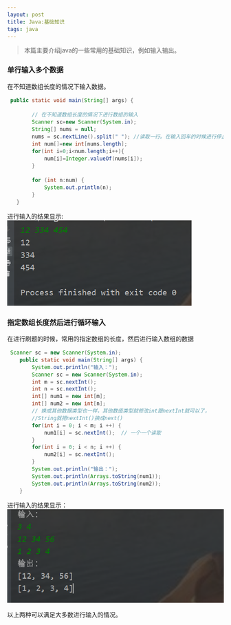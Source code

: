 ```yaml
---
layout: post
title: Java:基础知识
tags: java
---
```



> 本篇主要介绍java的一些常用的基础知识，例如输入输出。


### 单行输入多个数据

在不知道数组长度的情况下输入数据。 

```java
 public static void main(String[] args) {

        // 在不知道数组长度的情况下进行数组的输入
        Scanner sc=new Scanner(System.in);
        String[] nums = null;
        nums = sc.nextLine().split(" "); //读取一行。在输入回车的时候进行停止输入
        int num[]=new int[nums.length];
        for(int i=0;i<num.length;i++){
            num[i]=Integer.valueOf(nums[i]);
        }
        
        for (int n:num) {
            System.out.println(n);
        }
   }
```
进行输入的结果显示:  
![样例显示](/image/inputLine.png)

### 指定数组长度然后进行循环输入

在进行刷题的时候，常用的指定数组的长度，然后进行输入数组的数据

```java
 Scanner sc = new Scanner(System.in);
    public static void main(String[] args) {
        System.out.println("输入：");
        Scanner sc = new Scanner(System.in);
        int m = sc.nextInt();
        int n = sc.nextInt();
        int[] num1 = new int[m];
        int[] num2 = new int[n];
        // 换成其他数据类型也一样，其他数值类型就修改int跟nextInt就可以了，
        //String就把nextInt()换成next()
        for(int i = 0; i < m; i ++) {
            num1[i] = sc.nextInt();  // 一个一个读取
        }
        for(int i = 0; i < n; i ++) {
            num2[i] = sc.nextInt();
        }
        System.out.println("输出：");
        System.out.println(Arrays.toString(num1));
        System.out.println(Arrays.toString(num2));
    }
```
进行输入的结果显示：  
![输入多个](/image/inputMulit.png)

以上两种可以满足大多数进行输入的情况。